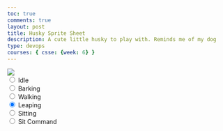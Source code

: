 ```yaml
---
toc: true
comments: true
layout: post
title: Husky Sprite Sheet
description: A cute little husky to play with. Reminds me of my dog
type: devops
courses: { csse: {week: 6} }
---
```


<body>
    <div>
        <canvas id="spriteContainer"> <!-- Within the base div is a canvas. An HTML canvas is used only for graphics. It allows the user to access some basic functions related to the image created on the canvas (including animation) -->
            <img id="HuskySpriteSheet" src="{{site.baseurl}}/images/HuskySpriteSheet.png">
        </canvas>
        <div id="controls"> <!--basic radio buttons which can be used to check whether each individual animaiton works -->
            <input type="radio" name="animation" id="idle" checked>
            <label for="idle">Idle</label><br>
            <input type="radio" name="animation" id="barking">
            <label for="barking">Barking</label><br>
            <input type="radio" name="animation" id="walking">
            <label for="walking">Walking</label><br>
            <input type="radio" name="animation" id="leaping" checked>
            <label for="leaping">Leaping</label><br>
            <input type="radio" name="animation" id="sitting">
            <label for="sitting">Sitting</label><br>
            <input type="radio" name="animation" id="sit command">
            <label for="sit command">Sit Command</label><br>
        </div>
    </div>
</body>
<script>
    // start on page load
    window.addEventListener('load', function () {
        const canvas = document.getElementById('spriteContainer');
        const ctx = canvas.getContext('2d');
        const SPRITE_WIDTH = 90;  // matches sprite pixel width
        const SPRITE_HEIGHT = 58; // matches sprite pixel height
        const SCALE_FACTOR = 2;  // control size of sprite on canvas
        const DESIRED_FRAME_RATE = 3; // 3 frames per second
        const FRAME_INTERVAL = 1000 / DESIRED_FRAME_RATE;
        const animationData = {
            'idle': {
                frameLimit: 3,
                x: 18, // X position for 'idle' animation
                y: -1, // Y position for 'idle' animation
            },
            'barking': {
                frameLimit: 3,
                x: 18, // X position for 'barking' animation
                y: 2, // Y position for 'barking' animation
            },
            'walking': {
                frameLimit: 5,
                x: 18, // X position for 'walking' animation
                y: -1, // Y position for 'walking' animation
            },
            'leaping': {
                frameLimit: 4,
                x: 18, // X position for 'walking' animation
                y: -1, // Y position for 'walking' animation
            },
            'sitting': {
                frameLimit: 3,
                x: 18, // X position for 'walking' animation
                y: -1, // Y position for 'walking' animation
            },
            'sit command': {
                frameLimit: 2,
                x: 18, // X position for 'walking' animation
                y: -1, // Y position for 'walking' animation
            }
        };
          // number of frames per row, this code assumes each row is different
        // const FRAME_RATE = 15;  // not used
        canvas.width = SPRITE_WIDTH * SCALE_FACTOR;
        canvas.height = SPRITE_HEIGHT * SCALE_FACTOR;
        class Husky {
            constructor() {
                this.image = document.getElementById("HuskySpriteSheet");
                this.spriteWidth = SPRITE_WIDTH;
                this.spriteHeight = SPRITE_HEIGHT;
                this.width = this.spriteWidth;
                this.height = this.spriteHeight;
                this.x = 0;
                this.y = 0;
                this.scale = SCALE_FACTOR;
                this.minFrame = 0;
                this.frameY = 0;
                this.frameX = 0;
                this.maxFrame = 0;
            }
            setFrameLimit(limit) {
                this.maxFrame = limit;
            }
            setPosition(x, y) {
                this.x = x;
                this.y = y;
            }
            // draw husky object
            draw(context) {
                context.drawImage(
                    this.image,
                    this.frameX * this.spriteWidth,
                    this.frameY * this.spriteHeight,
                    this.spriteWidth,
                    this.spriteHeight,
                    this.x,
                    this.y,
                    this.width * this.scale,
                    this.height * this.scale
                );
            }
            // update frameX of object
            update() {
                if (this.frameX < this.maxFrame) {
                    this.frameX++;
                } else {
                    this.frameX = 0;
                }
            }
        }
        // husky object
        const husky = new Husky();
        // update frameY of husky object, action from idle, bark, walk, and other radio controls
        const controls = document.getElementById('controls');
        controls.addEventListener('click', function (event) {
            if (event.target.tagName === 'INPUT') {
                const selectedAnimation = event.target.id;
                const animationInfo = animationData[selectedAnimation];
                if (animationInfo) {
                    husky.setFrameLimit(animationInfo.frameLimit);
                    husky.setPosition(animationInfo.x, animationInfo.y);
                }
                switch (selectedAnimation) {
                    case 'idle':
                        husky.frameY = 5;
                        break;
                    case 'barking':
                        husky.frameY = 0;
                        break;
                    case 'walking':
                        husky.frameY = 1;
                        break;
                     case 'leaping':
                        husky.frameY = 2;
                        break;
                     case 'sitting':
                        husky.frameY = 3;
                        break;
                     case 'sit command':
                        husky.frameY = 4;
                        break;
                }
            }
        });
        let lastTimestamp = 0;
        // Animation recursive control function
        function animate(timestamp) {
            const deltaTime = timestamp - lastTimestamp;
            if (deltaTime >= FRAME_INTERVAL) {
                // Clears the canvas to remove the previous frame.
                ctx.clearRect(0, 0, canvas.width, canvas.height);
                // Draws the current frame of the sprite.
                husky.draw(ctx);
                // Updates the `frameX` property to prepare for the next frame in the sprite sheet.
                husky.update();
                // Uses `requestAnimationFrame` to synchronize the animation loop with the display's refresh rate,
                // ensuring smooth visuals.
                lastTimestamp = timestamp;
                }
            requestAnimationFrame(animate);
        }
        // run 1st animate
        animate();
    });
</script>
